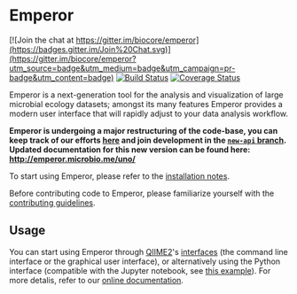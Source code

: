 Emperor
=======

[![Join the chat at https://gitter.im/biocore/emperor](https://badges.gitter.im/Join%20Chat.svg)](https://gitter.im/biocore/emperor?utm_source=badge&utm_medium=badge&utm_campaign=pr-badge&utm_content=badge) [![Build Status](https://travis-ci.org/biocore/emperor.png?branch=master)](https://travis-ci.org/biocore/emperor) [![Coverage Status](https://coveralls.io/repos/biocore/emperor/badge.svg)](https://coveralls.io/r/biocore/emperor)

Emperor is a next-generation tool for the analysis and visualization of large microbial ecology datasets; amongst its many features Emperor provides a modern user interface that will rapidly adjust to your data analysis workflow.

**Emperor is undergoing a major restructuring of the code-base, you can keep
track of our efforts [here](https://github.com/biocore/emperor/pull/405) and
join development in the [`new-api`
branch](https://github.com/biocore/emperor/tree/new-api). Updated documentation
for this new version can be found here: http://emperor.microbio.me/uno/**

To start using Emperor, please refer to the [installation notes](INSTALL.md).

Before contributing code to Emperor, please familiarize yourself with the [contributing guidelines](CONTRIBUTING.md).

## Usage

You can start using Emperor through [QIIME2](https://qiime2.org)'s [interfaces](https://docs.qiime2.org/2.0.6/interfaces/) (the command line interface or the graphical user interface), or alternatively using the Python interface (compatible with the Jupyter notebook, see [this example](http://nbviewer.jupyter.org/github/biocore/emperor/blob/new-api/examples/keyboard.ipynb)). For more detalis, refer to our [online documentation](http://emperor.microbio.me/uno/).
